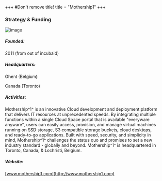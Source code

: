 +++
#Don't remove title!
title = "Mothership1"
+++
### Strategy & Funding

![image](img/Mothership1_logo.png)

##### Founded:

2011 (from out of incubaid)

##### Headquarters:

Ghent (Belgium)

Canada (Toronto)

##### Activities:

Mothership^1^ is an innovative Cloud development and deployment platform that delivers IT resources at unprecedented speeds. By integrating multiple functions within a single Cloud Space portal that is available "everyware anyware", users can easily access, provision, and manage virtual machines running on SSD storage, S3 compatible storage buckets, cloud desktops, and ready-to-go applications. Built with speed, security, and simplicity in mind, Mothership^1^ challenges the status quo and promises to set a new industry standard - globally and beyond. Mothership^1^ is headquartered in Toronto, Canada, & Lochristi, Belgium.

##### Website:

[www.mothership1.com](http://www.mothership1.com)

